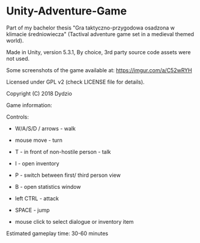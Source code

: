 # Unity-Adventure-Game
Part of my bachelor thesis "Gra taktyczno-przygodowa osadzona w klimacie średniowiecza" (Tactival adventure game set in a medieval themed world).

Made in Unity, version 5.3.1, By choice, 3rd party source code assets were not used.

Some screenshots of the game available at: https://imgur.com/a/C52wRYH

Licensed under GPL v2 (check LICENSE file for details). 

Copyright (C) 2018 Dydzio

Game information:

Controls:
- W/A/S/D / arrows - walk

- mouse move - turn
- T - in front of non-hostile person - talk
- I - open inventory
- P - switch between first/ third person view
- B - open statistics window
- left CTRL - attack
- SPACE - jump
- mouse click to select dialogue or inventory item

Estimated gameplay time: 30-60 minutes
